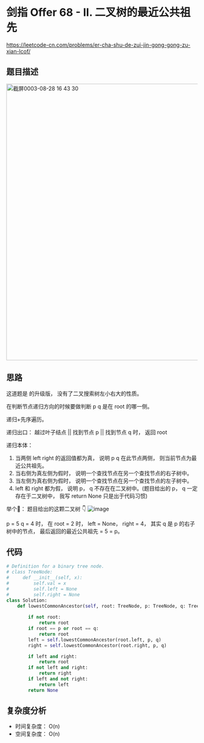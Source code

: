 剑指 Offer 68 - II. 二叉树的最近公共祖先
====
https://leetcode-cn.com/problems/er-cha-shu-de-zui-jin-gong-gong-zu-xian-lcof/

## 题目描述
<img width="729" alt="截屏0003-08-28 16 43 30" src="https://user-images.githubusercontent.com/10908630/131211322-302cd8fd-f9b6-4957-80db-c787e59780a4.png">

## 思路

这道题是 []() 的升级版， 没有了二叉搜索树左小右大的性质。

在判断节点递归方向的时候要做判断 p q 是在 root 的哪一侧。

递归+先序遍历。

递归出口： 越过叶子结点 || 找到节点 p || 找到节点 q 时， 返回 root

递归本体： 

1. 当两侧 left right 的返回值都为真， 说明 p q 在此节点两侧， 则当前节点为最近公共祖先。
2. 当右侧为真左侧为假时， 说明一个查找节点在另一个查找节点的右子树中。
3. 当左侧为真右侧为假时， 说明一个查找节点在另一个查找节点的左子树中。
4. left 和 right 都为假， 说明 p， q 不存在在二叉树中。(题目给出的 p， q 一定存在于二叉树中， 我写 return None 只是出于代码习惯)

举个🌰： 
题目给出的这颗二叉树 👇
![image](https://user-images.githubusercontent.com/10908630/131211251-16033490-2cf6-48e7-92b6-c32efdab6ddd.png)

p = 5 q = 4 时， 在 root = 2 时， left = None， right = 4， 其实 q 是 p 的右子树中的节点， 最后返回的最近公共祖先 = 5 = p。

## 代码
```python
# Definition for a binary tree node.
# class TreeNode:
#     def __init__(self, x):
#         self.val = x
#         self.left = None
#         self.right = None
class Solution:
    def lowestCommonAncestor(self, root: TreeNode, p: TreeNode, q: TreeNode) -> TreeNode:
        
        if not root:
            return root
        if root == p or root == q:
            return root
        left = self.lowestCommonAncestor(root.left, p, q)
        right = self.lowestCommonAncestor(root.right, p, q)

        if left and right:
            return root
        if not left and right:
            return right
        if left and not right:
            return left
        return None
```

## 复杂度分析
- 时间复杂度： O(n)
- 空间复杂度： O(n)
